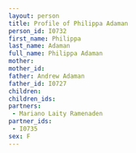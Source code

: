 ```yaml
---
layout: person
title: Profile of Philippa Adaman
person_id: I0732
first_name: Philippa
last_name: Adaman
full_name: Philippa Adaman
mother: 
mother_id: 
father: Andrew Adaman
father_id: I0727
children:
children_ids:
partners:
 - Mariano Laity Ramenaden
partner_ids:
 - I0735
sex: F
---
```


